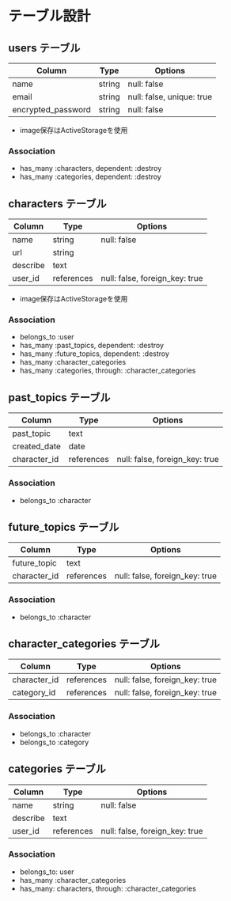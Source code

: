 # テーブル設計

## users テーブル

| Column             | Type   | Options                   |
| ------------------ | ------ | ------------------------- |
| name               | string | null: false               |
| email              | string | null: false, unique: true |
| encrypted_password | string | null: false               |

- image保存はActiveStorageを使用

### Association

- has_many :characters, dependent: :destroy
- has_many :categories, dependent: :destroy

## characters テーブル

| Column   | Type       | Options                        |
| -------- | ---------- | ------------------------------ |
| name     | string     | null: false                    |
| url      | string     |                                |
| describe | text       |                                |
| user_id  | references | null: false, foreign_key: true |

- image保存はActiveStorageを使用

### Association

- belongs_to :user 
- has_many :past_topics, dependent: :destroy
- has_many :future_topics, dependent: :destroy
- has_many :character_categories
- has_many :categories, through: :character_categories

## past_topics テーブル

| Column       | Type       | Options                        |
| ------------ | ---------- | ------------------------------ |
| past_topic   | text       |                                |
| created_date | date       |                                |
| character_id | references | null: false, foreign_key: true |

### Association

- belongs_to :character

## future_topics テーブル

| Column       | Type       | Options                        |
| ------------ | ---------- | ------------------------------ |
| future_topic | text       |                                |
| character_id | references | null: false, foreign_key: true |

### Association

- belongs_to :character

## character_categories テーブル

| Column       | Type       | Options                        |
| ------------ | ---------- | ------------------------------ |
| character_id | references | null: false, foreign_key: true |
| category_id  | references | null: false, foreign_key: true |

### Association

- belongs_to :character
- belongs_to :category

## categories テーブル

| Column   | Type       | Options                        |
| -------- | ---------- | ------------------------------ |
| name     | string     | null: false                    |
| describe | text       |                                |
| user_id  | references | null: false, foreign_key: true |

### Association

- belongs_to: user
- has_many :character_categories
- has_many: characters, through: :character_categories